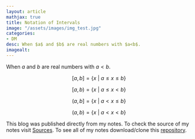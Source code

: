```yaml
---
layout: article
mathjax: true
title: Notation of Intervals
image: "/assets/images/img_test.jpg"
categories:
- DM
desc: When $a$ and $b$ are real numbers with $a<b$. 
imagealt: 
---
```


When $a$ and $b$ are real numbers with $a<b$.


































































































































































































































































































































































$$[a, b] = \{ x\ |\ a \le x \le b \}$$

































































































































































































































































































































































$$[a, b) = \{ x\ |\ a \le x < b \}$$

































































































































































































































































































































































$$(a, b] = \{ x\ |\ a < x \le b \}$$

































































































































































































































































































































































$$(a, b) = \{ x\ |\ a < x < b \}$$


































































































































































































































































































































































This blog was published directly from my notes.
To check the source of my notes visit [Sources](sources.html).
To see all of my notes download/clone this [repository](https://github.com/bovem/CS).